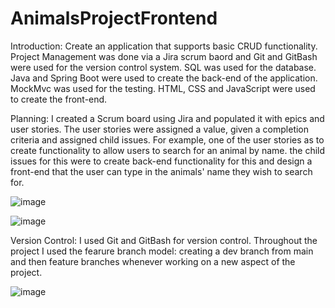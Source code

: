 # AnimalsProjectFrontend


Introduction: 
Create an application that supports basic CRUD functionality.
Project Management was done via a Jira scrum baord and Git and GitBash were used for the version control system.
SQL was used for the database.
Java and Spring Boot were used to create the back-end of the application.
MockMvc was used for the testing.
HTML, CSS and JavaScript were used to create the front-end.


Planning: 
I created a Scrum board using Jira and populated it with epics and user stories. The user stories were assigned a value, given a completion criteria and assigned child issues. For example, one of the user stories as to create functionality to allow users to search for an animal by name. the child issues for this were to create back-end functionality for this and design a front-end that the user can type in the animals' name they wish to search for.

![image](https://user-images.githubusercontent.com/93252880/146401336-59420922-4e93-46c1-8fa9-5807668055f1.png)

![image](https://user-images.githubusercontent.com/93252880/146401558-94821e1d-57b1-4589-b25b-587cbf5f77ab.png)



Version Control: 
I used Git and GitBash for version control. Throughout the project I used the fearure branch model: creating a dev branch from main and then feature branches whenever working on a new aspect of the project.

![image](https://user-images.githubusercontent.com/93252880/146402186-ad875930-991e-4129-8840-967fd13f58dd.png)


